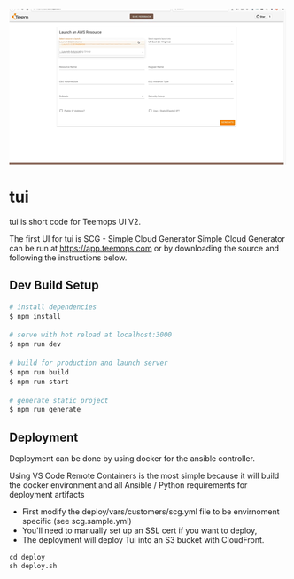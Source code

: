 ![Teemops GIF](https://raw.githubusercontent.com/teemops/assets/master/teemops-scg-gif.mp4.gif)
# tui

tui is short code for Teemops UI V2.

The first UI for tui is SCG - Simple Cloud Generator
Simple Cloud Generator can be run at https://app.teemops.com or by downloading the source and following the instructions below.


## Dev Build Setup

```bash
# install dependencies
$ npm install

# serve with hot reload at localhost:3000
$ npm run dev

# build for production and launch server
$ npm run build
$ npm run start

# generate static project
$ npm run generate
```

## Deployment

Deployment can be done by using docker for the ansible controller.

Using VS Code Remote Containers is the most simple because it will build the docker environment and all Ansible / Python requirements for deployment artifacts

- First modify the deploy/vars/customers/scg.yml file to be envirnoment specific (see scg.sample.yml)
- You'll need to manually set up an SSL cert if you want to deploy,
- The deployment will deploy Tui into an S3 bucket with CloudFront.

```
cd deploy
sh deploy.sh

```
